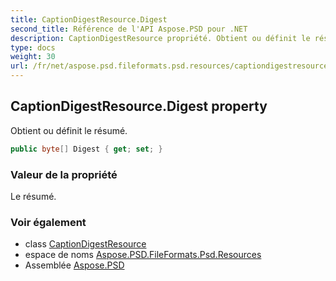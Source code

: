 ```yaml
---
title: CaptionDigestResource.Digest
second_title: Référence de l'API Aspose.PSD pour .NET
description: CaptionDigestResource propriété. Obtient ou définit le résumé.
type: docs
weight: 30
url: /fr/net/aspose.psd.fileformats.psd.resources/captiondigestresource/digest/
---
```

## CaptionDigestResource.Digest property

Obtient ou définit le résumé.

```csharp
public byte[] Digest { get; set; }
```

### Valeur de la propriété

Le résumé.

### Voir également

* class [CaptionDigestResource](../)
* espace de noms [Aspose.PSD.FileFormats.Psd.Resources](../../captiondigestresource/)
* Assemblée [Aspose.PSD](../../../)


